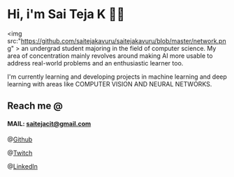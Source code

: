 

# Hi, i'm Sai Teja K 👋🏻
<img src:"https://github.com/saitejakavuru/saitejakavuru/blob/master/network.png" >
an undergrad student majoring in the field of computer science. My area of concentration mainly revolves around making AI more usable to address real-world problems and an enthusiastic learner too.

I'm currently learning and developing projects in machine learning and deep learning with areas like COMPUTER VISION AND NEURAL NETWORKS.

## Reach me @
 
#### MAIL: saitejacit@gmail.com


@<a href="https://github.com/saitejakavuru">Github</a>

@<a href="https://www.twitch.tv/saitejak">Twitch</a> 

@<a href="https://www.linkedin.com/in/sai-teja-kavuru-2a4471135">LinkedIn</a> 
